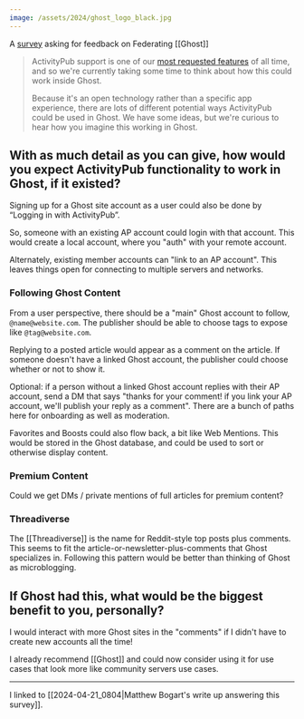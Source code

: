 ```yaml
---
image: /assets/2024/ghost_logo_black.jpg
---
```

A [survey](https://tally.so/r/m67X4P) asking for feedback on Federating [[Ghost]]

> ActivityPub support is one of our [most requested features](https://forum.ghost.org/t/federate-over-activitypub/1989) of all time, and so we're currently taking some time to think about how this could work inside Ghost.
> 
> Because it's an open technology rather than a specific app experience, there are lots of different potential ways ActivityPub could be used in Ghost. We have some ideas, but we're curious to hear how you imagine this working in Ghost.

## With as much detail as you can give, how would you expect ActivityPub functionality to work in Ghost, if it existed?

Signing up for a Ghost site account as a user could also be done by “Logging in with ActivityPub”. 

So, someone with an existing AP account could login with that account. This would create a local account, where you "auth" with your remote account.

Alternately, existing member accounts can "link to an AP account". This leaves things open for connecting to multiple servers and networks.

### Following Ghost Content

From a user perspective, there should be a "main" Ghost account to follow, `@name@website.com`. The publisher should be able to choose tags to expose like `@tag@website.com`.

Replying to a posted article would appear as a comment on the article. If someone doesn't have a linked Ghost account, the publisher could choose whether or not to show it.

Optional: if a person without a linked Ghost account replies with their AP account, send a DM that says "thanks for your comment! if you link your AP account, we'll publish your reply as a comment". There are a bunch of paths here for onboarding as well as moderation.

Favorites and Boosts could also flow back, a bit like Web Mentions. This would be stored in the Ghost database, and could be used to sort or otherwise display content.
### Premium Content

Could we get DMs / private mentions of full articles for premium content?

### Threadiverse

The [[Threadiverse]] is the name for Reddit-style top posts plus comments. This seems to fit the article-or-newsletter-plus-comments that Ghost specializes in. Following this pattern would be better than thinking of Ghost as microblogging.

## If Ghost had this, what would be the biggest benefit to you, personally?

I would interact with more Ghost sites in the "comments" if I didn't have to create new accounts all the time!

I already recommend [[Ghost]] and could now consider using it for use cases that look more like community servers use cases.

---

I linked to [[2024-04-21_0804|Matthew Bogart's write up answering this survey]].


